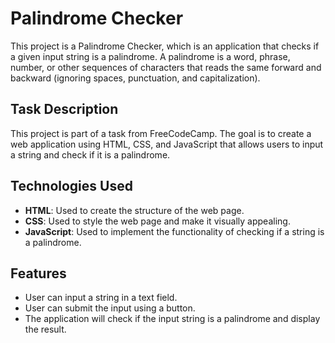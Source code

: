 # Palindrome Checker

This project is a Palindrome Checker, which is an application that checks if a given input string is a palindrome. A palindrome is a word, phrase, number, or other sequences of characters that reads the same forward and backward (ignoring spaces, punctuation, and capitalization).

## Task Description

This project is part of a task from FreeCodeCamp. The goal is to create a web application using HTML, CSS, and JavaScript that allows users to input a string and check if it is a palindrome.

## Technologies Used

- **HTML**: Used to create the structure of the web page.
- **CSS**: Used to style the web page and make it visually appealing.
- **JavaScript**: Used to implement the functionality of checking if a string is a palindrome.

## Features

- User can input a string in a text field.
- User can submit the input using a button.
- The application will check if the input string is a palindrome and display the result.

